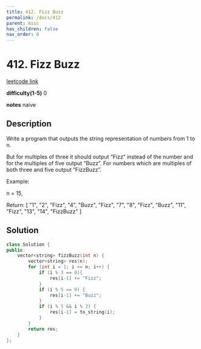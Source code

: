 ```yaml
---
title: 412. Fizz Buzz
permalink: /docs/412
parent: misc
has_children: false
nav_order: 0
---
```

# 412. Fizz Buzz
[leetcode link](https://leetcode.com/problems/fizz-buzz/)

**difficulty(1-5)** 
0

**notes** 
naive

## Description
Write a program that outputs the string representation of numbers from 1 to n.

But for multiples of three it should output “Fizz” instead of the number and for the multiples of five output “Buzz”. For numbers which are multiples of both three and five output “FizzBuzz”.

Example:

n = 15,

Return:
[
    "1",
    "2",
    "Fizz",
    "4",
    "Buzz",
    "Fizz",
    "7",
    "8",
    "Fizz",
    "Buzz",
    "11",
    "Fizz",
    "13",
    "14",
    "FizzBuzz"
]

## Solution
```c++
class Solution {
public:
    vector<string> fizzBuzz(int n) {
        vector<string> res(n);
        for (int i = 1; i <= n; i++) {
            if (i % 3 == 0){
                res[i-1] += "Fizz";
            }
            if (i % 5 == 0) {
                res[i-1] += "Buzz";
            }
            if (i % 5 && i % 3) {
                res[i-1] = to_string(i);
            }
        }
        return res;
    }
};
``` 

<!-- 
Default label
{: .label }

Blue label
{: .label .label-blue }

Stable
{: .label .label-green }

New release
{: .label .label-purple }

Coming soon
{: .label .label-yellow }

Deprecated
{: .label .label-red } -->
